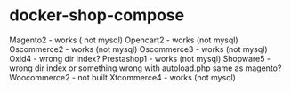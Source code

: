 # docker-shop-compose

Magento2 - works ( not mysql)
Opencart2 - works (not mysql)
Oscommerce2 - works (not mysql)
Oscommerce3 - works (not mysql)
Oxid4 - wrong dir index?
Prestashop1 - works (not mysql)
Shopware5 - wrong dir index or something wrong with autoload.php same as magento?
Woocommerce2 - not built
Xtcommerce4 - works (not mysql)
